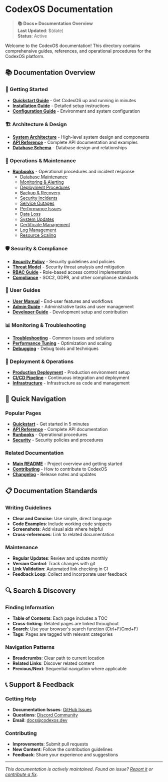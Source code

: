 # CodexOS Documentation

> **📚 Docs ▸ Documentation Overview**  
> **Last Updated**: $(date)  
> **Status**: Active

Welcome to the CodexOS documentation! This directory contains comprehensive guides, references, and operational procedures for the CodexOS platform.

## 📚 Documentation Overview

### 🚀 Getting Started
- **[Quickstart Guide](quickstart.md)** - Get CodexOS up and running in minutes
- **[Installation Guide](installation.md)** - Detailed setup instructions
- **[Configuration Guide](configuration.md)** - Environment and system configuration

### 🏗️ Architecture & Design
- **[System Architecture](architecture.md)** - High-level system design and components
- **[API Reference](api/README.md)** - Complete API documentation and examples
- **[Database Schema](database-schema.md)** - Database design and relationships

### 🔧 Operations & Maintenance
- **[Runbooks](runbooks/README.md)** - Operational procedures and incident response
  - [Database Maintenance](runbooks/database-maintenance.md)
  - [Monitoring & Alerting](runbooks/monitoring-alerting.md)
  - [Deployment Procedures](runbooks/deployment.md)
  - [Backup & Recovery](runbooks/backup-recovery.md)
  - [Security Incidents](runbooks/security-incidents.md)
  - [Service Outages](runbooks/service-outages.md)
  - [Performance Issues](runbooks/performance-issues.md)
  - [Data Loss](runbooks/data-loss.md)
  - [System Updates](runbooks/system-updates.md)
  - [Certificate Management](runbooks/certificate-management.md)
  - [Log Management](runbooks/log-management.md)
  - [Resource Scaling](runbooks/resource-scaling.md)

### 🛡️ Security & Compliance
- **[Security Policy](security.md)** - Security guidelines and policies
- **[Threat Model](threat-model.md)** - Security threat analysis and mitigation
- **[RBAC Guide](rbac.md)** - Role-based access control implementation
- **[Compliance](compliance.md)** - SOC2, GDPR, and other compliance standards

### 👥 User Guides
- **[User Manual](user-manual.md)** - End-user features and workflows
- **[Admin Guide](admin-guide.md)** - Administrative tasks and user management
- **[Developer Guide](developer-guide.md)** - Development setup and contribution

### 📊 Monitoring & Troubleshooting
- **[Troubleshooting](troubleshooting.md)** - Common issues and solutions
- **[Performance Tuning](performance-tuning.md)** - Optimization and scaling
- **[Debugging](debugging.md)** - Debug tools and techniques

### 🚀 Deployment & Operations
- **[Production Deployment](deployment-guide.md)** - Production environment setup
- **[CI/CD Pipeline](ci-cd.md)** - Continuous integration and deployment
- **[Infrastructure](infrastructure.md)** - Infrastructure as code and management

## 🔗 Quick Navigation

### Popular Pages
- **[Quickstart](quickstart.md)** - Get started in 5 minutes
- **[API Reference](api/README.md)** - Complete API documentation
- **[Runbooks](runbooks/README.md)** - Operational procedures
- **[Security](security.md)** - Security policies and procedures

### Related Documentation
- **[Main README](../README.md)** - Project overview and getting started
- **[Contributing](../CONTRIBUTING.md)** - How to contribute to CodexOS
- **[Changelog](../CHANGELOG.md)** - Release notes and updates

## 📋 Documentation Standards

### Writing Guidelines
- **Clear and Concise**: Use simple, direct language
- **Code Examples**: Include working code snippets
- **Screenshots**: Add visual aids where helpful
- **Cross-references**: Link to related documentation

### Maintenance
- **Regular Updates**: Review and update monthly
- **Version Control**: Track changes with git
- **Link Validation**: Automated link checking in CI
- **Feedback Loop**: Collect and incorporate user feedback

## 🔍 Search & Discovery

### Finding Information
- **Table of Contents**: Each page includes a TOC
- **Cross-linking**: Related pages are linked throughout
- **Search**: Use your browser's search function (Ctrl+F/Cmd+F)
- **Tags**: Pages are tagged with relevant categories

### Navigation Patterns
- **Breadcrumbs**: Clear path to current location
- **Related Links**: Discover related content
- **Previous/Next**: Sequential navigation where applicable

## 📞 Support & Feedback

### Getting Help
- **Documentation Issues**: [GitHub Issues](https://github.com/codexos/codexos/issues)
- **Questions**: [Discord Community](https://discord.gg/codexos)
- **Email**: docs@codexos.dev

### Contributing
- **Improvements**: Submit pull requests
- **New Content**: Follow the contribution guidelines
- **Feedback**: Share your experience and suggestions

---

*This documentation is actively maintained. Found an issue? [Report it](https://github.com/codexos/codexos/issues) or [contribute a fix](../CONTRIBUTING.md).*
